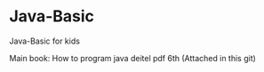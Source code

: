 # Java-Basic
Java-Basic for kids

Main book: How to program java deitel pdf 6th (Attached in this git)